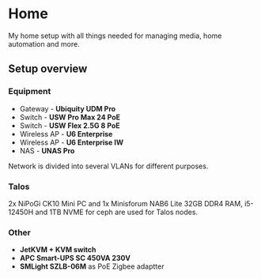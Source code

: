 # Home

My home setup with all things needed for managing media, home automation and more.

## Setup overview

### Equipment

* Gateway - **Ubiquity UDM Pro**
* Switch - **USW Pro Max 24 PoE**
* Switch - **USW Flex 2.5G 8 PoE**
* Wireless AP - **U6 Enterprise**
* Wireless AP - **U6 Enterprise IW**
* NAS - **UNAS Pro**

Network is divided into several VLANs for different purposes.

### Talos

2x NiPoGi CK10 Mini PC and 1x Minisforum NAB6 Lite 32GB DDR4 RAM, i5-12450H and 1TB NVME for ceph are used for Talos nodes.

### Other

* **JetKVM + KVM switch**
* **APC Smart-UPS SC 450VA 230V**
* **SMLight SZLB-06M** as PoE Zigbee adaptter
